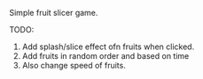 Simple fruit slicer game.

TODO:

1. Add splash/slice effect ofn fruits when clicked.
2. Add fruits in random order and based on time
3. Also change speed of fruits.
